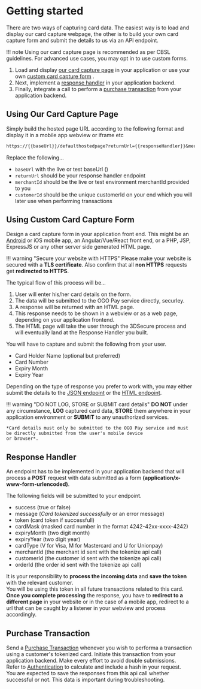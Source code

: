 # Getting started

There are two ways of capturing card data. The easiest way is to load and display our card capture webpage,
the other is to build your own card capture form and submit the details to us via an API endpoint.

!!! note
    Using our card capture page is recommended as per CBSL guidelines.
    For advanced use cases, you may opt in to use custom forms.

1. Load and display [our card capture page](#using-our-card-capture-page) in your application
    or use your own [custom card capture form](#using-custom-card-capture-form) .
2. Next, implement a [response handler](#response-handler) in your application backend.  
3. Finally, integrate a call to perform a [purchase transaction](#purchase-transaction) from your application backend.

## Using Our Card Capture Page

Simply build the hosted page URL according to the following format and display it in a mobile app webview or iframe etc

``` txt
https://{{baseUrl}}/defaulthostedpage?returnUrl={{responseHandler}}&merchantId={{yourMerchantId}}&customerId={{yourCustomersId}}
```

Replace the following...

* ```baseUrl``` with the live or test baseUrl ()
* ```returnUrl``` should be your response handler endpoint
* ```merchantId``` should be the live or test environment merchantId provided to you
* ```customerId``` should be the unique customerId on your end which you will later use when performing transactions

## Using Custom Card Capture Form

Design a card capture form in your application front end. This might be an [Android](android.md#Usage) or iOS mobile app,
an Angular/Vue/React front end, or a PHP, JSP, ExpressJS or any other server side generated HTML page.

!!! warning "Secure your website with HTTPS"
    Please make your website is secured with a **TLS certificate**.
    Also confirm that all **non HTTPS** requests get **redirected to HTTPS**.

The typical flow of this process will be...

1. User will enter his/her card details on the form.
2. The data will be submitted to the OGO Pay service directly, securley.
3. A response will be returned with an HTML page.
4. This response needs to be shown in a webview or as a web page, depending on your application frontend.
5. The HTML page will take the user through the 3DSecure process and will eventually land at the Response Handler you built.

You will have to capture and submit the following from your user.

* Card Holder Name (optional but preferred)
* Card Number
* Expiry Month
* Expiry Year

Depending on the type of response you prefer to work with, you may either submit the details to the
[JSON endpoint](apireference.md#tokenize-card-json) or the [HTML endpoint](apireference.md#tokenize-card-html).

!!! warning "DO NOT LOG, STORE or SUBMIT card details"
    **DO NOT** under any circumstance, **LOG** captured card data, **STORE** them anywhere in your application environment
    or **SUBMIT** to any unauthorized services.

    *Card details must only be submitted to the OGO Pay service and must be directly submitted from the user's mobile device
    or browser*.

## Response Handler

An endpoint has to be implemented in your application backend that will process a **POST** request with data submitted
as a form **(application/x-www-form-urlencoded)**.

The following fields will be submitted to your endpoint.  

* success (true or false)
* message (*Card tokenized successfully* or an error message)
* token (card token if successfull)
* cardMask (masked card number in the format 4242-42xx-xxxx-4242)
* expiryMonth (two digit month)
* expiryYear (two digit year)
* cardType (V for Visa, M for Mastercard and U for Unionpay)
* merchantId (the merchant id sent with the tokenize api call)
* customerId (the customer id sent with the tokenize api call)
* orderId (the order id sent with the tokenize api call)

It is your responsibility to **process the incoming data** and **save the token** with the relevant customer.  
You will be using this token in all future transactions related to this card.  
**Once you complete processing** the response, you have to **redirect to a different page** in your website or
in the case of a mobile app, redirect to a url that can be caught by a listener in your webview and process accordingly.

## Purchase Transaction

Send a [Purchase Transaction](apireference.md#purchase-transaction) whenever you wish to performa a transaction using a
customer's tokenized card. Initiate this transaction from your application backend. Make every effort to avoid double
submissions.  
Refer to [Authentication](apireference.md#authentication) to calculate and include a hash in your request.  
You are expected to save the responses from this api call whether successful or not. This data is important during troubleshooting.
